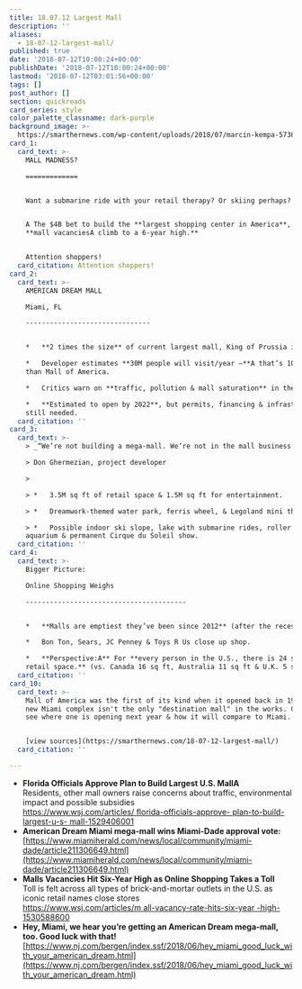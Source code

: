 ```yaml
---
title: 18.07.12 Largest Mall
description: ''
aliases:
  - 18-07-12-largest-mall/
published: true
date: '2018-07-12T10:00:24+00:00'
publishDate: '2018-07-12T10:00:24+00:00'
lastmod: '2018-07-12T03:01:56+00:00'
tags: []
post_author: []
section: quickreads
card_series: style
color_palette_classname: dark-purple
background_image: >-
  https://smarthernews.com/wp-content/uploads/2018/07/marcin-kempa-573656-unsplash-scaled.jpg
card_1:
  card_text: >-
    MALL MADNESS?

    =============


    Want a submarine ride with your retail therapy? Or skiing perhaps?


    A The $4B bet to build the **largest shopping center in America**, even as
    **mall vacanciesA climb to a 6-year high.**


    Attention shoppers!
  card_citation: Attention shoppers!
card_2:
  card_text: >-
    AMERICAN DREAM MALL  

    Miami, FL

    -------------------------------


    *   **2 times the size** of current largest mall, King of Prussia in PA.

    *   Developer estimates **30M people will visit/year –**A that’s 10M less
    than Mall of America.

    *   Critics warn on **traffic, pollution & mall saturation** in the area.

    *   **Estimated to open by 2022**, but permits, financing & infrastructure
    still needed.
  card_citation: ''
card_3:
  card_text: >-
    > _“We’re not building a mega-mall. We’re not in the mall business.”_  

    > Don Ghermezian, project developer

    > 

    > *   3.5M sq ft of retail space & 1.5M sq ft for entertainment.

    > *   Dreamwork-themed water park, ferris wheel, & Legoland mini theme park.

    > *   Possible indoor ski slope, lake with submarine rides, roller coaster,
    aquarium & permanent Cirque du Soleil show.
  card_citation: ''
card_4:
  card_text: >-
    Bigger Picture:  

    Online Shopping Weighs

    ----------------------------------------


    *   **Malls are emptiest they’ve been since 2012** (after the recession).

    *   Bon Ton, Sears, JC Penney & Toys R Us close up shop.

    *   **Perspective:A** For **every person in the U.S., there is 24 sq ft of
    retail space.** (vs. Canada 16 sq ft, Australia 11 sq ft & U.K. 5 sq ft)
  card_citation: ''
card_10:
  card_text: >-
    Mall of America was the first of its kind when it opened back in 1992. This
    new Miami complex isn't the only "destination mall" in the works. Click to
    see where one is opening next year & how it will compare to Miami.


    [view sources](https://smarthernews.com/18-07-12-largest-mall/)
  card_citation: ''

---
```

*   **Florida Officials Approve Plan to Build Largest U.S. MallA**  
    Residents, other mall owners raise concerns about traffic, environmental impact and possible subsidies  
    [https://www.wsj.com/articles/ florida-officials-approve- plan-to-build-largest-u-s- mall-1529406001](https://www.wsj.com/articles/)
*   **American Dream Miami mega-mall wins Miami-Dade approval vote:**  
    [https://www.miamiherald.com/news/local/community/miami-dade/article211306649.html](https://www.miamiherald.com/news/local/community/miami-dade/article211306649.html)
*   **Malls Vacancies Hit Six-Year High as Online Shopping Takes a Toll**  
    Toll is felt across all types of brick-and-mortar outlets in the U.S. as iconic retail names close stores  
    [https://www.wsj.com/articles/m all-vacancy-rate-hits-six-year -high-1530588600](https://www.wsj.com/articles/m)
*   **Hey, Miami, we hear you’re getting an American Dream mega-mall, too. Good luck with that!**  
    [https://www.nj.com/bergen/index.ssf/2018/06/hey_miami_good_luck_with_your_american_dream.html](https://www.nj.com/bergen/index.ssf/2018/06/hey_miami_good_luck_with_your_american_dream.html)